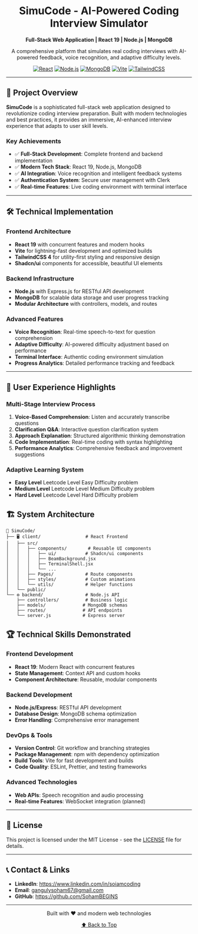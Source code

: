 <div align="center">
  <h1> SimuCode - AI-Powered Coding Interview Simulator</h1>
  <p><strong>Full-Stack Web Application | React 19 | Node.js | MongoDB</strong></p>
  <p>A comprehensive platform that simulates real coding interviews with AI-powered feedback, voice recognition, and adaptive difficulty levels.</p>
  
  [![React](https://img.shields.io/badge/React-19.1.0-61DAFB?style=for-the-badge&logo=react&logoColor=white)](https://reactjs.org/)
  [![Node.js](https://img.shields.io/badge/Node.js-18+-339933?style=for-the-badge&logo=node.js&logoColor=white)](https://nodejs.org/)
  [![MongoDB](https://img.shields.io/badge/MongoDB-4.4+-47A248?style=for-the-badge&logo=mongodb&logoColor=white)](https://mongodb.com/)
  [![Vite](https://img.shields.io/badge/Vite-6.3.5-646CFF?style=for-the-badge&logo=vite&logoColor=white)](https://vitejs.dev/)
  [![TailwindCSS](https://img.shields.io/badge/Tailwind_CSS-4.1.10-38B2AC?style=for-the-badge&logo=tailwind-css&logoColor=white)](https://tailwindcss.com/)
</div>

---

## 🎯 **Project Overview**

**SimuCode** is a sophisticated full-stack web application designed to revolutionize coding interview preparation. Built with modern technologies and best practices, it provides an immersive, AI-enhanced interview experience that adapts to user skill levels.

### **Key Achievements**
- ✅ **Full-Stack Development**: Complete frontend and backend implementation
- ✅ **Modern Tech Stack**: React 19, Node.js, MongoDB
- ✅ **AI Integration**: Voice recognition and intelligent feedback systems
- ✅ **Authentication System**: Secure user management with Clerk
- ✅ **Real-time Features**: Live coding environment with terminal interface

---

## 🛠️ **Technical Implementation**

### **Frontend Architecture**
- **React 19** with concurrent features and modern hooks
- **Vite** for lightning-fast development and optimized builds
- **TailwindCSS 4** for utility-first styling and responsive design
- **Shadcn/ui** components for accessible, beautiful UI elements

### **Backend Infrastructure**
- **Node.js** with Express.js for RESTful API development
- **MongoDB** for scalable data storage and user progress tracking
- **Modular Architecture** with controllers, models, and routes

### **Advanced Features**
- **Voice Recognition**: Real-time speech-to-text for question comprehension
- **Adaptive Difficulty**: AI-powered difficulty adjustment based on performance
- **Terminal Interface**: Authentic coding environment simulation
- **Progress Analytics**: Detailed performance tracking and feedback

---

## 🎨 **User Experience Highlights**

### **Multi-Stage Interview Process**
1. **Voice-Based Comprehension**: Listen and accurately transcribe questions
2. **Clarification Q&A**: Interactive question clarification system
3. **Approach Explanation**: Structured algorithmic thinking demonstration
4. **Code Implementation**: Real-time coding with syntax highlighting
5. **Performance Analytics**: Comprehensive feedback and improvement suggestions

### **Adaptive Learning System**
- **Easy Level** Leetcode Level Easy Difficulty problem
- **Medium Level** Leetcode Level Medium Difficulty problem
- **Hard Level** Leetcode Level Hard Difficulty problem


## 🏗️ **System Architecture**

```
📁 SimuCode/
├── 🖥️ client/                 # React Frontend
│   ├── src/
│   │   ├── components/        # Reusable UI components
│   │   │   ├── ui/           # Shadcn/ui components
│   │   │   ├── BeamBackground.jsx
│   │   │   ├── TerminalShell.jsx
│   │   │   └── ...
│   │   ├── Pages/            # Route components
│   │   ├── styles/           # Custom animations
│   │   └── utils/            # Helper functions
│   └── public/
└── ⚙️ backend/                # Node.js API
    ├── controllers/          # Business logic
    ├── models/              # MongoDB schemas
    ├── routes/              # API endpoints
    └── server.js            # Express server
```

## 🏆 **Technical Skills Demonstrated**

### **Frontend Development**
- **React 19**: Modern React with concurrent features
- **State Management**: Context API and custom hooks
- **Component Architecture**: Reusable, modular components

### **Backend Development**
- **Node.js/Express**: RESTful API development
- **Database Design**: MongoDB schema optimization
- **Error Handling**: Comprehensive error management

### **DevOps & Tools**
- **Version Control**: Git workflow and branching strategies
- **Package Management**: npm with dependency optimization
- **Build Tools**: Vite for fast development and builds
- **Code Quality**: ESLint, Prettier, and testing frameworks

### **Advanced Technologies**
- **Web APIs**: Speech recognition and audio processing
- **Real-time Features**: WebSocket integration (planned)

---

## 📄 **License**

This project is licensed under the MIT License - see the [LICENSE](LICENSE) file for details.

---

## 📞 **Contact & Links**

- **LinkedIn**: https://www.linkedin.com/in/soiamcoding
- **Email**: gangulysoham67@gmail.com
- **GitHub**: https://github.com/SohamBEGINS

---

<div align="center">
  <p>Built with ❤️ and modern web technologies</p>
  <p>
    <a href="#top">⬆️ Back to Top</a>
  </p>
</div>
